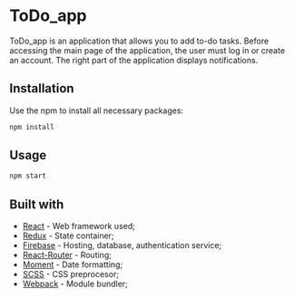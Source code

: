 # ToDo_app

ToDo_app is an application that allows you to add to-do tasks.
Before accessing the main page of the application, the user must log in or create an account. The right part of the application displays notifications.

## Installation

Use the npm to install all necessary packages:

```bash
npm install
```

## Usage

```bash
npm start
```

## Built with

* [React](https://reactjs.org/) - Web framework used;
* [Redux](https://redux.js.org/) - State container;
* [Firebase](https://firebase.google.com/) - Hosting, database, authentication service;
* [React-Router](https://reactrouter.com/) - Routing;
* [Moment](https://momentjs.com/) - Date formatting;
* [SCSS](https://sass-lang.com/) - CSS preprocesor;
* [Webpack](https://webpack.js.org/) - Module bundler;

